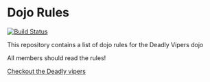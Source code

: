 Dojo Rules
==========
[![Build Status](https://secure.travis-ci.org/rails/arel.svg?branch=master)](http://travis-ci.org/rails/arel)

This repository contains a list of dojo rules for the Deadly Vipers dojo

All members should read the rules!

[Checkout the Deadly vipers](https://github.com/deadlyvipers)
